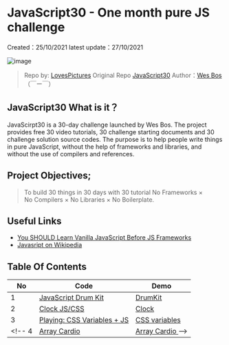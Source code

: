 ##
# JavaScript30 - One month pure JS challenge

Created：25/10/2021
latest update：27/10/2021

![image](https://user-images.githubusercontent.com/25634451/138946027-27dcf11c-f382-4f35-89ae-af3eee57d7cd.png)

> Repo by: [LovesPictures](https://github.com/LovesPictures)
> Original Repo [JavaScript30](https://javascript30.com) Author：[Wes Bos](https://github.com/wesbos) （￣ー￣）


## JavaScript30 What is it？

JavaScirpt30 is a 30-day challenge launched by Wes Bos. The project provides free 30 video tutorials, 30 challenge starting documents and 30 challenge solution source codes. The purpose is to help people write things in pure JavaScript, without the help of frameworks and libraries, and without the use of compilers and references.


## Project Objectives;
> To build 30 things in 30 days with 30  tutorial
> No Frameworks × No Compilers × No Libraries × No Boilerplate.


## Useful Links

* [You SHOULD Learn Vanilla JavaScript Before JS Frameworks](https://snipcart.com/blog/learn-vanilla-javascript-before-using-js-frameworks)  
* [Javasript on Wikipedia](https://en.wikipedia.org/wiki/JavaScript)


 
## Table Of Contents

No | Code | Demo
--- | --- | ---
1 | [JavaScript Drum Kit](https://github.com/LovesPictures/DrumKit) |  [DrumKit](https://lovespictures.github.io/DrumKit/) 
2 | [ Clock JS/CSS](https://github.com/LovesPictures/JSClock) |   [Clock]( https://lovespictures.github.io/JSClock/) 
3 | [ Playing: CSS Variables + JS](https://github.com/LovesPictures/CSSvariables) |  [CSS variables]( https://lovespictures.github.io/CSSvariables/)
<!-- 4 | [ Array Cardio ](https://github.com/LovesPictures/CardioDay) |  [Array Cardio ](https://lovespictures.github.io/CardioDay/) -->


<!-- 
interesting documetation https://github.com/nitishdayal/JavaScript30
origitnal read.me  https://github.com/soyaine/JavaScript30




2 | [JS + CSS Clock 指南](https://github.com/soyaine/JavaScript30/tree/master/02%20-%20JS%20%2B%20CSS%20Clock) |  [纯 JavaScript+CSS 时钟效果](http://soyaine.github.io/JavaScript30/02%20-%20JS%20%2B%20CSS%20Clock/index-SOYAINE.html)
3 | [CSS Variables 指南](https://github.com/soyaine/JavaScript30/tree/master/03%20-%20CSS%20Variables) |  [用 CSS 变量实现拖动控制参数效果](http://soyaine.github.io/JavaScript30/03%20-%20CSS%20Variables/index-SOYAINE.html)
4 | [Array Cardio, Day 1 指南](https://github.com/soyaine/JavaScript30/tree/master/04%20-%20Array%20Cardio%20Day%201) | [数组基本操作方法示例一](http://soyaine.github.io/JavaScript30/04%20-%20Array%20Cardio%20Day%201/index-SOYAINE.html)
5 | [Flex Panel Gallery 指南](https://github.com/soyaine/JavaScript30/blob/master/05%20-%20Flex%20Panel%20Gallery/README.md) | [可伸缩的图片墙在线效果](https://soyaine.github.io/JavaScript30/05%20-%20Flex%20Panel%20Gallery/index-SOYAINE2.html)
6 | [Type Ahead 指南](https://github.com/soyaine/JavaScript30/blob/master/06%20-%20Type%20Ahead/README.md) |  [根据关键词快速匹配诗句在线效果](https://soyaine.github.io/JavaScript30/06%20-%20Type%20Ahead/index-SOYAINE.html)
7 | [Array Cardio, Day 2 指南](https://github.com/soyaine/JavaScript30/tree/master/07%20-%20Array%20Cardio%20Day%202) | [数组基本操作方法示例二](http://soyaine.github.io/JavaScript30/07%20-%20Array%20Cardio%20Day%202/index-SOYAINE.html)
8 | [Fun with HTML5 Canvas 指南](https://github.com/soyaine/JavaScript30/tree/master/08%20-%20Fun%20with%20HTML5%20Canvas) | [彩虹画笔绘画板在线效果](https://soyaine.github.io/JavaScript30/08%20-%20Fun%20with%20HTML5%20Canvas/index-SOYAINE.html)
9 | [Dev Tools Domination 指南](https://github.com/soyaine/JavaScript30/blob/master/09%20-%20Dev%20Tools%20Domination/README.md) | [Console 调试技巧在线示例](https://soyaine.github.io/JavaScript30/09%20-%20Dev%20Tools%20Domination/index-SOYAINE.html)
10 | [Hold Shift and Check Checkboxes 指南](https://github.com/soyaine/JavaScript30/blob/master/10%20-%20Hold%20Shift%20and%20Check%20Checkboxes/README.md) | [Shift 批量选中在线效果](https://soyaine.github.io/JavaScript30/10%20-%20Hold%20Shift%20and%20Check%20Checkboxes/index-SOYAINE.html)
11 | [Custom Video Player 指南](https://github.com/soyaine/JavaScript30/blob/master/11%20-%20Custom%20Video%20Player/README.md) | -  
12 | [Key Sequence Detection 指南](https://github.com/soyaine/JavaScript30/tree/master/12%20-%20Key%20Sequence%20Detection/README.md) | [在线效果](https://soyaine.github.io/JavaScript30/12%20-%20Key%20Sequence%20Detection/index-FINISHED.html)
13 | [Slide in on Scroll 指南](https://github.com/soyaine/JavaScript30/blob/master/13%20-%20Slide%20in%20on%20Scroll/README.md) | [图片随屏幕滚动而滑入滑出的在线效果](https://soyaine.github.io/JavaScript30/13%20-%20Slide%20in%20on%20Scroll/index-SOYAINE.html)
14 | [JavaScript References vs. Copying 指南](https://github.com/soyaine/JavaScript30/tree/master/14%20-%20JavaScript%20References%20VS%20Copying) | -
15 | [LocalStorage](https://github.com/soyaine/JavaScript30/blob/master/15%20-%20LocalStorage/README.md) | [利用 localStorage 模拟在线菜单](https://soyaine.github.io/JavaScript30/15%20-%20LocalStorage/index-SOYAINE.html)
16 | [Mouse Move Shadow 指南](https://github.com/soyaine/JavaScript30/blob/master/16%20-%20Mouse%20Move%20Shadow/README.md) | [文字阴影随鼠标移动在线效果](https://soyaine.github.io/JavaScript30/16%20-%20Mouse%20Move%20Shadow/index-finished-es5.html)
17 | [Sort Without Articles 指南](https://github.com/soyaine/JavaScript30/blob/master/17%20-%20Sort%20Without%20Articles/README.md) | [去前缀排序在线效果](https://soyaine.github.io/JavaScript30/17%20-%20Sort%20Without%20Articles/index-finished-Dashrun-es5.html)  
18 | [Adding Up Times with Reduce 指南](https://github.com/soyaine/JavaScript30/tree/master/18%20-%20AddingUpTimesWithReduce) | [使用 Reduce 进行时间叠加效果](https://soyaine.github.io/JavaScript30/18%20-%20AddingUpTimesWithReduce/index-finished-Dashrun-es6.html)    
19 | [Webcam Fun 指南](https://github.com/soyaine/JavaScript30/blob/master/19%20-%20Webcam%20Fun/README.md) | [网络摄像头及图片处理在线效果](https://soyaine.github.io/JavaScript30/19%20-%20Webcam%20Fun/index-finished-Dashrun.html)  
20 | [Speech Detection指南](https://github.com/soyaine/JavaScript30/blob/master/20%20-%20Speech%20Detection/README.md) | [Speech Detection效果](https://soyaine.github.io/JavaScript30/20%20-%20Speech%20Detection/index-finished-Dashrun.html)   
21 | [Geolocation指南](https://github.com/soyaine/JavaScript30/blob/master/21%20-%20Geolocation/README.md) | [Geolocation效果](https://soyaine.github.io/JavaScript30/21%20-%20Geolocation/index-finished-Dashrun.html)  
22 | [Follow Along Link Highlighter指南](https://github.com/soyaine/JavaScript30/blob/master/22%20-%20Follow%20Along%20Link%20Highlighter/README.md) | [Follow Along Link Highlighter效果](https://soyaine.github.io/JavaScript30/22%20-%20Follow%20Along%20Link%20Highlighter/index-finished-Dashrun.html) 
23 | [Speech Synthesis指南](https://github.com/soyaine/JavaScript30/blob/master/23%20-%20Speech%20Synthesis/README.md) | [Speech Synthesis效果](https://soyaine.github.io/JavaScript30/23%20-%20Speech%20Synthesis/index-finished-Dashrun.html)  
24 | [Sticky Nav指南](https://github.com/soyaine/JavaScript30/blob/master/24%20-%20Sticky%20Nav/README.md) | [Sticky Nav效果](https://soyaine.github.io/JavaScript30/24%20-%20Sticky%20Nav/index-finished-Dashrun.html)  
25 | [Event Related指南](https://github.com/soyaine/JavaScript30/blob/master/25%20-%20Event%20Related/README.md) | [Event Related效果](https://soyaine.github.io/JavaScript30/25%20-%20Event%20Related/index-finished-Dashrun.html)   
26 | [Stripe Follow Along Nav指南](https://github.com/soyaine/JavaScript30/blob/master/26%20-%20Stripe%20Follow%20Along%20Nav/README.md) | [Strip Follow Along Nav效果](https://soyaine.github.io/JavaScript30/26%20-%20Stripe%20Follow%20Along%20Nav/index-finished-Dashrun.html)   
27 | [Click and Drag指南](https://github.com/soyaine/JavaScript30/blob/master/27%20-%20Click%20and%20Drag/README.md) | [Click and Drag效果](https://soyaine.github.io/JavaScript30/27%20-%20Click%20and%20Drag/index-finished-Dashrun.html)   
28 | [Video Speed Controller指南](https://github.com/soyaine/JavaScript30/blob/master/28%20-%20Video%20Speed%20Controller/README.md) | [Video Speed Controller效果](https://soyaine.github.io/JavaScript30/28%20-%20Video%20Speed%20Controller/index-finished-Dashrun.html)  
29 | Countdown Timer |  -  
30 | Whack A Mole | -   


##  

## JOIN US
如果对这个系列的指南有什么改进的想法，欢迎[提 issue](https://github.com/soyaine/JavaScript30/issues)，如果你也想参与写作，请看 [wiki](https://github.com/soyaine/JavaScript30/wiki/%E6%8C%87%E5%8D%97%E7%BB%93%E6%9E%84%E8%AF%B4%E6%98%8E)，并联系 Soyaine。 -->

